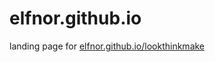 elfnor.github.io
================

landing page for [elfnor.github.io/lookthinkmake](http://elfnor.github.io/lookthinkmake)

